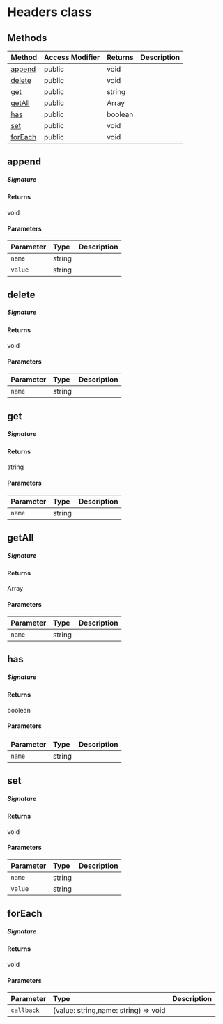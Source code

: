 # Headers class












## Methods

| Method	   | Access Modifier | Returns	| Description|
|:-------------|:----|:-------|:-----------|
|[append](#append~o9sk9)     | public | void |  |
|[delete](#delete~hwgq9)     | public | void |  |
|[get](#get~xkvg9)     | public | string |  |
|[getAll](#getall~cwr89)     | public | Array<string> |  |
|[has](#has~mnoc9)     | public | boolean |  |
|[set](#set~9zym9)     | public | void |  |
|[forEach](#foreach~jqfq9)     | public | void |  |




## append



##### Signature

#### Returns
void

#### Parameters


| Parameter	   | Type    | Description |
|:-------------|:---------------|:------------|
| `name`    | string |  |
| `value`    | string |  |


## delete



##### Signature

#### Returns
void

#### Parameters


| Parameter	   | Type    | Description |
|:-------------|:---------------|:------------|
| `name`    | string |  |


## get



##### Signature

#### Returns
string

#### Parameters


| Parameter	   | Type    | Description |
|:-------------|:---------------|:------------|
| `name`    | string |  |


## getAll



##### Signature

#### Returns
Array<string>

#### Parameters


| Parameter	   | Type    | Description |
|:-------------|:---------------|:------------|
| `name`    | string |  |


## has



##### Signature

#### Returns
boolean

#### Parameters


| Parameter	   | Type    | Description |
|:-------------|:---------------|:------------|
| `name`    | string |  |


## set



##### Signature

#### Returns
void

#### Parameters


| Parameter	   | Type    | Description |
|:-------------|:---------------|:------------|
| `name`    | string |  |
| `value`    | string |  |


## forEach



##### Signature

#### Returns
void

#### Parameters


| Parameter	   | Type    | Description |
|:-------------|:---------------|:------------|
| `callback`    | (value: string,name: string) => void |  |


